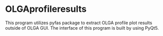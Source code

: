 # OLGAprofileresults
This program utilizes pyfas package to extract OLGA profile plot results outside of OLGA GUI. The interface of this program is built by using PyQt5.
